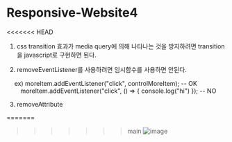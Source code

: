 # Responsive-Website4

<<<<<<< HEAD
 1. css transition 효과가 media query에 의해 나타나는 것을 방지하려면 transition을 javascript로 구현하면 된다.

 2. removeEventListener를 사용하려면 임시함수를 사용하면 안된다.

&emsp; ex) moreItem.addEventListener("click", controlMoreItem); -- OK<br/>
&emsp;&emsp;   moreItem.addEventListener("click", () => { console.log("hi") }); -- NO

 3. removeAttribute

=======
>>>>>>> main
![image](https://user-images.githubusercontent.com/80094949/137414886-b8e6bfef-264a-437c-94a0-fccea83c2c71.png)
